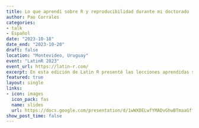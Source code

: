 ```yaml
---
title: Lo que aprendí sobre R y reproducibilidad durante mi doctorado
author: Pao Corrales
categories:
- talk
- Español
date: "2023-10-18"
date_end: "2023-10-20"
draft: false
location: "Montevideo, Uruguay"
event: "LatinR 2023"
event_url: https://latin-r.com/
excerpt: En esta edición de Latin R presenté las lecciones aprendidas sobre R y reproducibilidd a lo largo de mi doctorado. Incluye otras herramientas, que junto con los paquetes de R, ayudan en el camino de la reproducibilidad y la ciencia abierta.
featured: true
layout: single
links:
- icon: images
  icon_pack: fas
  name: slides 
  url: https://docs.google.com/presentation/d/1wWXDELwfYMADvGhwBTmaaGffPLO0iSVz4vpiX5CAOzE/edit?usp=sharing
show_post_time: false 
---
```



